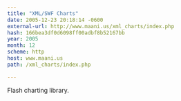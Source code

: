 ```yaml
---
title: "XML/SWF Charts"
date: 2005-12-23 20:18:14 -0600
external-url: http://www.maani.us/xml_charts/index.php
hash: 166bea3df0d6098ff00adbf8b52167bb
year: 2005
month: 12
scheme: http
host: www.maani.us
path: /xml_charts/index.php

---
```


Flash charting library.
